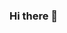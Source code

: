 ### Hi there 👋

<!--
**rajsneha/rajsneha** is a ✨ _special_ ✨ repository because its `README.md` (this file) appears on your GitHub profile.

Here are some ideas to get you started:
- 🎓 I'm pursuing Btech in Information Technology at Heritage Institute of Technology 
- 🔭 I’m currently working on Web Development
- 🌱 I’m currently learning Front End Development and practicing Data Structures and Algorithm
- 📫 How to reach me: My Email Id: rajsneha4568@gmail.com Linkdin id:linkedin.com/in/sneha-raj-79bb671b0
- 🤔  I’m looking for help with contributing on open source contribution
- 😄 Pronouns: She/Her


